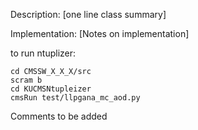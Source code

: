 Description: [one line class summary]

Implementation: [Notes on implementation]

to run ntuplizer: 
```
cd CMSSW_X_X_X/src
scram b
cd KUCMSNtupleizer
cmsRun test/llpgana_mc_aod.py
``` 

Comments to be added
